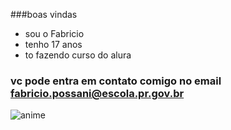 ###boas vindas

- sou o Fabricio
- tenho 17 anos 
- to fazendo curso do alura

### vc pode entra em contato comigo no email fabricio.possani@escola.pr.gov.br

![anime](https://images.app.goo.gl/PieFxMxTr9b4Hafy7)
